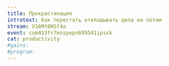 ```yaml
---
title: Прокрастинация
introtext: Как перестать откладывать дела на потом
stream: X16Mt8NSf4o
event: cum413fr7msspepn699541ipssk
cat: productivity
#gains:
#program:
---
```

